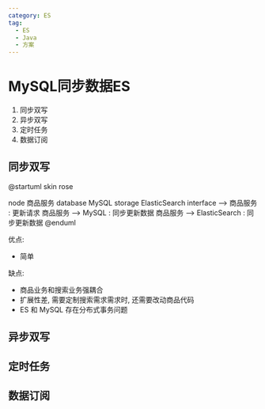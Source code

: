 ```yaml
---
category: ES
tag:
  - ES
  - Java
  - 方案
---
```


# MySQL同步数据ES

1. 同步双写
2. 异步双写
3. 定时任务
4. 数据订阅

## 同步双写

@startuml
skin rose

node 商品服务
database MySQL
storage ElasticSearch
interface --> 商品服务 : 更新请求
商品服务 --> MySQL : 同步更新数据
商品服务 --> ElasticSearch : 同步更新数据
@enduml

优点:
- 简单

缺点:
- 商品业务和搜索业务强耦合
- 扩展性差, 需要定制搜索需求需求时, 还需要改动商品代码
- ES 和 MySQL 存在分布式事务问题

## 异步双写


## 定时任务


## 数据订阅